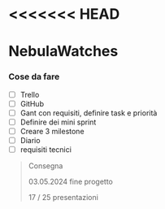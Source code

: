 <<<<<<< HEAD
=======
# NebulaWatches

### Cose da fare

- [ ] Trello
- [ ] GitHub
- [ ] Gant con requisiti, definire task e priorità
- [ ] Definire dei mini sprint
- [ ] Creare 3 milestone
- [ ] Diario
- [ ] requisiti tecnici

>Consegna
>
> 03.05.2024 fine progetto
>
> 17 / 25 presentazioni
>